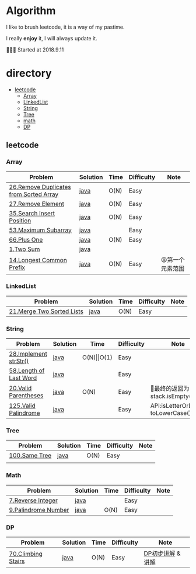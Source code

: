 # Algorithm

I like to brush leetcode, it is a way of my pastime.

I really **enjoy** it, I will always update it.

🎉🎉🎉 Started at 2018.9.11

# directory

- [leetcode](#0)
  - [Array](#1)
  - [LinkedList](#2)
  - [String](#3)
  - [Tree](#4)
  - [math](#5)
  - [DP](#6)

<h2 id = 0>leetcode</h3>
<h3 id = 1>Array</h4>


| Problem                                                      | Solution                                                     | Time | Difficulty | Note            |
| ------------------------------------------------------------ | ------------------------------------------------------------ | ---- | ---------- | --------------- |
| [26.Remove Duplicates from Sorted Array](https://leetcode.com/problems/remove-duplicates-from-sorted-array) | [java](https://github.com/tujietg/Algorithm/blob/master/leetcode/Array/No26.java) | O(N) | Easy       |                 |
| [27.Remove Element](https://leetcode.com/problems/remove-element) | [java](https://github.com/tujietg/Algorithm/blob/master/leetcode/Array/No27.java) | O(N) | Easy       |                 |
| [35.Search Insert Position](https://leetcode.com/problems/search-insert-position) | [java](https://github.com/tujietg/Algorithm/blob/master/leetcode/Array/No35.java) | O(N) | Easy       |                 |
| [53.Maximum Subarray](https://leetcode.com/problems/maximum-subarray) | [java](https://github.com/tujietg/Algorithm/blob/master/leetcode/Array/No53.java) |      | Easy       |                 |
| [66.Plus One](https://leetcode.com/problems/plus-one)        | [java](https://github.com/tujietg/Algorithm/blob/master/leetcode/Array/No66.java) | O(N) | Easy       |                 |
| [1.Two Sum](https://leetcode.com/problems/two-sum)           | [java](https://github.com/tujietg/Algorithm/blob/master/Array/No1.java) |      |            |                 |
| [14.Longest Common Prefix](https://leetcode.com/problems/longest-common-prefix) | [java](https://github.com/tujietg/Algorithm/blob/master/leetcode/Array/No14.java) | O(N) | Easy       | 😩第一个元素范围 |

<h3 id = 2>LinkedList</h4>

| Problem                                                      | Solution                                                     | Time | Difficulty | Note |
| ------------------------------------------------------------ | ------------------------------------------------------------ | ---- | ---------- | ---- |
| [21.Merge Two Sorted Lists](https://leetcode.com/problems/merge-two-sorted-lists) | [java](https://github.com/tujietg/Algorithm/blob/master/LinkedList/No21.java) | O(N) | Easy       |      |

<h3 id = 3>String</h4>

| Problem                                                      | Solution                                                     | Time         | Difficulty | Note                                |
| ------------------------------------------------------------ | ------------------------------------------------------------ | ------------ | ---------- | ----------------------------------- |
| [28.Implement strStr()](https://leetcode.com/problems/implement-strstr) | [java](https://github.com/tujietg/Algorithm/blob/master/String/No28.java) | O(N)\|\|O(1) | Easy       |                                     |
| [58.Length of Last Word](https://leetcode.com/problems/length-of-last-word) | [java](https://github.com/tujietg/Algorithm/blob/master/String/No58.java) |              | Easy       |                                     |
| [20.Valid Parentheses](https://leetcode.com/problems/valid-parentheses) | [java](https://github.com/tujietg/Algorithm/blob/master/String/No20.java) | O(N)         | Easy       | 🤣最终的返回为stack.isEmpty()        |
| [125.Valid Palindrome](https://leetcode.com/problems/valid-palindrome) | [java](https://github.com/tujietg/Algorithm/blob/master/String/No125.java) |              | Easy       | API:isLetterOrDigit() toLowerCase() |

<h3 id = 4>Tree</h3>

| Problem                                                  | Solution                                                     | Time | Difficulty | Note |
| -------------------------------------------------------- | ------------------------------------------------------------ | ---- | ---------- | ---- |
| [100.Same Tree](https://leetcode.com/problems/same-tree) | [java](https://github.com/tujietg/Algorithm/blob/master/Tree/No100.java) | O(N) | Easy       |      |
|                                                          |                                                              |      |            |      |

<h3 id = 5>Math</h3>

| Problem                                                      | Solution                                                     | Time | Difficulty | Note |
| ------------------------------------------------------------ | ------------------------------------------------------------ | ---- | ---------- | ---- |
| [7.Reverse Integer](https://leetcode.com/problems/reverse-integer) | [java](https://github.com/tujietg/Algorithm/blob/master/math/No07.java) |      | Easy       |      |
| [9.Palindrome Number](https://leetcode.com/problems/palindrome-number) | [java](https://github.com/tujietg/Algorithm/blob/master/math/No09.java) | O(N) | Easy       |      |

<h3 id="6">DP</h3>

| Problem                                                      | Solution                                                     | Time | Difficulty | Note                                                         |
| ------------------------------------------------------------ | ------------------------------------------------------------ | ---- | ---------- | ------------------------------------------------------------ |
| [70.Climbing Stairs](https://leetcode.com/problems/climbing-stairs) | [java](https://github.com/tujietg/Algorithm/blob/master/DP/No70.java) | O(N) | Easy       | [DP初步讲解](https://leetcode.com/articles/climbing-stairs/) & [讲解](https://leetcode.com/problems/climbing-stairs/discuss/163347/Python-3000DP-or-tm) |





